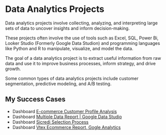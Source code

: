 # Data Analytics Projects
Data analytics projects involve collecting, analyzing, and interpreting large sets of data to uncover insights and inform decision-making. 

These projects often involve the use of tools such as Excel, SQL, Power Bi, Looker Studio (Formerly Google Data Studion) and programming languages like Python and R to manipulate, visualize, and model the data. 

The goal of a data analytics project is to extract useful information from raw data and use it to improve business processes, inform strategy, and drive growth. 

Some common types of data analytics projects include customer segmentation, predictive modeling, and A/B testing.

## My Success Cases

 - Dashboard [E-commerce Customer Profile Analysis](https://github.com/wesllyinfo/Success-Cases/tree/main/E-commerce%20Customer%20Profile%20Analysis "E-commerce Customer Profile Analysis")
 - Dashboard [Multiple Data Report | Google Data Studio](https://github.com/wesllyinfo/Success-Cases/tree/main/Multiple%20Data%20Report%20%7C%20Google%20Data%20Studion "Multiple Data Report | Google Data Studion")
 - Dashboard [Sicredi Selection Process](https://github.com/wesllyinfo/Success-Cases/tree/main/Sicredi%20Selection%20Process "Sicredi Selection Process")
 - Dashboard [Vtex Ecommerce Report, Gogle Analytics](https://github.com/wesllyinfo/Success-Cases/tree/main/Vtex%20Ecommerce%20Report%2C%20Gogle%20Analtycs%20and%20MySQL "Vtex Ecommerce Report, Gogle Analtycs and MySQL")
